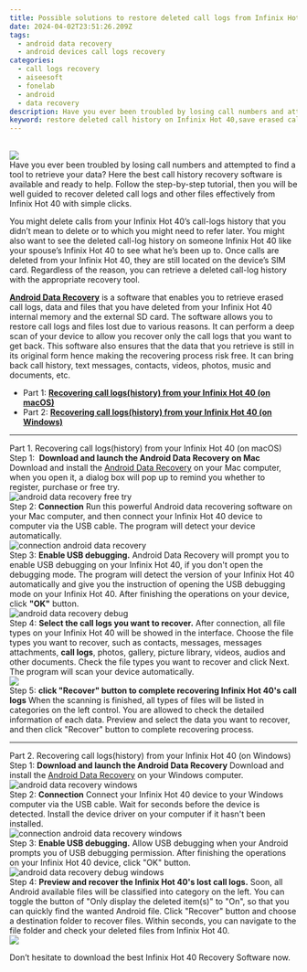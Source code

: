 ```yaml
---
title: Possible solutions to restore deleted call logs from Infinix Hot 40
date: 2024-04-02T23:51:26.209Z
tags: 
  - android data recovery
  - android devices call logs recovery
categories: 
  - call logs recovery
  - aiseesoft
  - fonelab
  - android
  - data recovery
description: Have you ever been troubled by losing call numbers and attempted to find a tool to retrieve your data? Here the best call history recovery software is available and ready to help. Follow the step-by-step tutorial, then you will be well guided to recover deleted call logs and other files effectively from Infinix Hot 40 with simple clicks.
keyword: restore deleted call history on Infinix Hot 40,save erased call logs on Infinix Hot 40,Infinix Hot 40 call logs retrieval,unerase call numbers from Infinix Hot 40,undelete call numbers from Infinix Hot 40,Regain missing call history on Infinix Hot 40,lost all call history in Infinix Hot 40 again,Infinix Hot 40 call history recovery software,Infinix Hot 40 reset but recover call history,extract call history from water damaged phone Infinix Hot 40,recover call history from Infinix Hot 40,Infinix Hot 40 call history recovery
---
```

<br>
<img src="https://img0mobiles.techidaily.com/images/best-assets/devices/infinix/infinix-hot-40/4.jpg" class="atpl-imgstyle"  /><br>
<div class="atpl-content atpl-for-fonelab-android recover-call-logs">
<div class="atpl-post-description-part-1">
Have you ever been troubled by losing call numbers and attempted to find a tool to retrieve your data? Here the best call history recovery software is available and ready to help. Follow the step-by-step tutorial, then you will be well guided to recover deleted call logs and other files effectively from Infinix Hot 40 with simple clicks.
</div>
<div class="atpl-post-description-part-2">
<div class="tpl-content-sub-paragraph-normal">
  <p>
    You might delete calls from your Infinix Hot 40’s call-logs history that you didn’t mean to delete or to which you might need to refer later. You might also want to see the deleted call-log history on someone Infinix Hot 40 like your spouse’s Infinix Hot 40 to see what he’s been up to.
    Once calls are deleted from your Infinix Hot 40, they are still located on the device’s SIM card. Regardless of the reason, you can retrieve a deleted call-log history with the appropriate recovery tool.
  </p>
</div>
</div>
<div class="atpl-post-description-part-3">
<div class="tpl-content-sub-paragraph-content">
  <p>
    <a href="https://tools.techidaily.com/aiseesoft-android-data-recovery/" target="_blank" rel="noopener"><strong>Android Data Recovery</strong></a> is a software that enables you to retrieve erased call logs, data and files that you have deleted from your Infinix Hot 40 internal memory and the external SD card. The software allows you to restore call logs and files lost due to various reasons. It can perform a deep scan of your device to allow you recover only the call logs that you want to get back. This software also ensures that the data that you retrieve is still in its original form hence making the recovering process risk free. It can bring back call history, text messages, contacts, videos, photos, music and documents, etc.
  </p>
</div>
</div>
<ul>
  <li>Part 1: <strong><a href="#p1"> Recovering call logs(history) from your Infinix Hot 40  (on macOS)</a></strong></li>
  <li>Part 2: <strong><a href="#p2"> Recovering call logs(history) from your Infinix Hot 40  (on Windows)</a></strong></li>
</ul>
<!-- Part 1 -->
<a id="p1" name="p1" ></a><hr>
<div>
  <span class="atpl-step-part-style">Part 1. Recovering call logs(history) from your Infinix Hot 40 (on macOS)</span>
</div>
<span class="atpl-stepstyle-a"><span>Step 1: </span></span> <strong>Download and launch the Android Data Recovery on Mac</strong>
Download and install the <a href="https://tools.techidaily.com/aiseesoft-android-data-recovery/" target="_blank" rel="noopener">Android Data Recovery</a> on your Mac computer, when you open it, a dialog box will pop up to remind you whether to register, purchase or free try.
<br>
<img src="https://tools.techidaily.com/images/apps/aiseesoft/android-data-recovery/mac-free-try.png" class="atpl-imgstyle" alt="android data recovery free try" /><br>
<span class="atpl-stepstyle-a"><span>Step 2: </span></span> <strong>Connection</strong>
Run this powerful Android data recovering software on your Mac computer, and then connect your Infinix Hot 40 device to computer via the USB cable. The program will detect your device automatically.
<br>
<img src="https://tools.techidaily.com/images/apps/aiseesoft/android-data-recovery/mac-connection-interface.jpg" class="atpl-imgstyle" alt="connection android data recovery" /><br>
<span class="atpl-stepstyle-a"><span>Step 3: </span></span> <strong>Enable USB debugging.</strong>
Android Data Recovery will prompt you to enable USB debugging on your Infinix Hot 40, if you don't open the debugging mode. The program will detect the version of your Infinix Hot 40 automatically and give you the instruction of opening the USB debugging mode on your Infinix Hot 40. After finishing the operations on your device, click <strong>"OK"</strong> button.
<br>
<img src="https://tools.techidaily.com/images/apps/aiseesoft/android-data-recovery/mac-android-usb-debug.jpg"  class="atpl-imgstyle" alt="android data recovery debug" /><br>
<span class="atpl-stepstyle-a"><span>Step 4: </span></span> <strong>Select the call logs you want to recover.</strong>
After connection, all file types on your Infinix Hot 40 will be showed in the interface. Choose the file types you want to recover, such as contacts, messages, messages attachments, <b>call logs</b>, photos, gallery, picture library, videos, audios and other documents. Check the file types you want to recover and click Next. The program will scan your device automatically.
<br>
<img src="https://tools.techidaily.com/images/apps/aiseesoft/android-data-recovery/mac-choose-type-call-logs.jpg" class="atpl-imgstyle"  /><br>
<span class="atpl-stepstyle-a"><span>Step 5: </span></span> <strong>click "Recover" button to  complete recovering Infinix Hot 40's call logs</strong>
When the scanning is finished, all types of files will be listed in categories on the left control. You are allowed to check the detailed information of each data. Preview and select the data you want to recover, and then click "Recover" button to complete recovering process.
<a id="p2" name="p2"></a><hr>
<!-- Part 2 -->
<div>
  <span class="atpl-step-part-style">Part 2. Recovering call logs(history) from your Infinix Hot 40 (on Windows)</span>
</div>
<span class="atpl-stepstyle-a"><span>Step 1: </span></span> <strong>Download and launch the Android Data Recovery</strong>
Download and install the <a href="https://tools.techidaily.com/aiseesoft-android-data-recovery/" target="_blank" rel="noopener">Android Data Recovery</a> on your Windows computer.
<br>
<img src="https://tools.techidaily.com/images/apps/aiseesoft/android-data-recovery/win-start-interface.png"  class="atpl-imgstyle" alt="android data recovery windows" /><br>
<span class="atpl-stepstyle-a"><span>Step 2: </span></span> <strong>Connection</strong>
Connect your Infinix Hot 40 device to your Windows computer via the USB cable. Wait for seconds before the device is detected. Install the device driver on your computer if it hasn't been installed.
<br>
<img src="https://tools.techidaily.com/images/apps/aiseesoft/android-data-recovery/win-connection-interface.png" class="atpl-imgstyle" alt="connection android data recovery windows" /><br>
<span class="atpl-stepstyle-a"><span>Step 3: </span></span> <strong>Enable USB debugging.</strong>
Allow USB debugging when your Android prompts you of USB debugging permission. After finishing the operations on your Infinix Hot 40 device, click "OK" button.
<br>
<img src="https://tools.techidaily.com/images/apps/aiseesoft/android-data-recovery/win-android-usb-debug.png" class="atpl-imgstyle" alt="android data recovery debug windows" /><br>
<span class="atpl-stepstyle-a"><span>Step 4: </span></span> <strong>Preview and recover the Infinix Hot 40's lost call logs.</strong>
Soon, all Android available files will be classified into category on the left. You can toggle the button of "Only display the deleted item(s)" to "On", so that you can quickly find the wanted Android file. Click "Recover" button and choose a destination folder to recover files. Within seconds, you can navigate to the file folder and check your deleted files from Infinix Hot 40.
<br>
<img src="https://tools.techidaily.com/images/apps/aiseesoft/android-data-recovery/win-recover-call-logs.png" class="atpl-imgstyle"  /><br>
<div class="atpl-post-description-part-4">
<div class="tpl-content-sub-paragraph-normal">
  <p>
    Don’t hesitate to download the best Infinix Hot 40 Recovery Software now.
  </p>
</div>
</div>

</div>